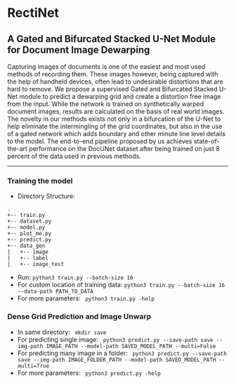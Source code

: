 # RectiNet
## A Gated and Bifurcated Stacked U-Net Module for Document Image Dewarping

Capturing images of documents is one of the easiest
and most used methods of recording them. These images however,
being captured with the help of handheld devices, often lead to
undesirable distortions that are hard to remove. We propose
a supervised Gated and Bifurcated Stacked U-Net module to
predict a dewarping grid and create a distortion free image
from the input. While the network is trained on synthetically
warped document images, results are calculated on the basis of
real world images. The novelty in our methods exists not only in
a bifurcation of the U-Net to help eliminate the intermingling of
the grid coordinates, but also in the use of a gated network which
adds boundary and other minute line level details to the model.
The end-to-end pipeline proposed by us achieves state-of-the-art
performance on the DocUNet dataset after being trained on just
8 percent of the data used in previous methods.

---

### Training the model
- Directory Structure:
```
.
+-- train.py
+-- dataset.py
+-- model.py
+-- plot_me.py
+-- predict.py
+-- data_gen
|   +-- image
|   +-- label
|   +-- image_test
```
- Run:
`python3 train.py --batch-size 16`
- For custom location of training data:
`python3 train.py --batch-size 16 --data-path PATH_TO_DATA`
- For more parameters:
` python3 train.py -help`



### Dense Grid Prediction and Image Unwarp
- In same directory:
` mkdir save`
- For predicting single image:
` python3 predict.py --save-path save --img-path IMAGE_PATH --model-path SAVED_MODEL_PATH --multi=False`
- For predicting many image in a folder:
` python3 predict.py --save-path save --img-path IMAGE_FOLDER_PATH --model-path SAVED_MODEL_PATH --multi=True`
- For more parameters:
` python3 predict.py -help`



